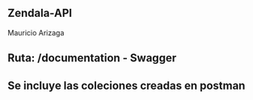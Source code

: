 ## Zendala-API

Mauricio Arizaga

## Ruta: /documentation - Swagger
## Se incluye las coleciones creadas en postman
